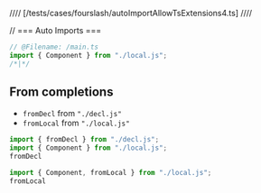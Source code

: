 //// [/tests/cases/fourslash/autoImportAllowTsExtensions4.ts] ////

// === Auto Imports ===
```ts
// @Filename: /main.ts
import { Component } from "./local.js";
/*|*/
```

## From completions

- `fromDecl` from `"./decl.js"`
- `fromLocal` from `"./local.js"`

```ts
import { fromDecl } from "./decl.js";
import { Component } from "./local.js";
fromDecl
```

```ts
import { Component, fromLocal } from "./local.js";
fromLocal
```

